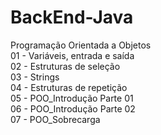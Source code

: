 # BackEnd-Java<br>
Programação Orientada a Objetos<br>
01 - Variáveis, entrada e saída<br>
02 - Estruturas de seleção<br>
03 - Strings<br>
04 - Estruturas de repetição<br>
05 - POO_Introdução Parte 01<br>
06 - POO_Introdução Parte 02<br>
07 - POO_Sobrecarga<br>

